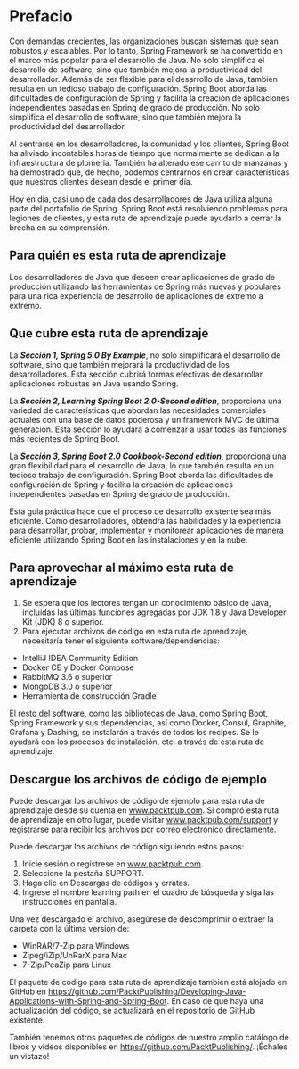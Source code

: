 # Prefacio
Con demandas crecientes, las organizaciones buscan sistemas que sean robustos y escalables. Por lo tanto, Spring Framework se ha convertido en el marco más popular para el desarrollo de Java. No solo simplifica el desarrollo de software, sino que también mejora la productividad del desarrollador. Además de ser flexible para el desarrollo de Java, también resulta en un tedioso trabajo de configuración. Spring Boot aborda las dificultades de configuración de Spring y facilita la creación de aplicaciones independientes basadas en Spring de grado de producción. No solo simplifica el desarrollo de software, sino que también mejora la productividad del desarrollador.

Al centrarse en los desarrolladores, la comunidad y los clientes, Spring Boot ha aliviado incontables horas de tiempo que normalmente se dedican a la infraestructura de plomería. También ha alterado ese carrito de manzanas y ha demostrado que, de hecho, podemos centrarnos en crear características que nuestros clientes desean desde el primer día.

Hoy en día, casi uno de cada dos desarrolladores de Java utiliza alguna parte del portafolio de Spring. Spring Boot está resolviendo problemas para legiones de clientes, y esta ruta de aprendizaje puede ayudarlo a cerrar la brecha en su comprensión.

## Para quién es esta ruta de aprendizaje

Los desarrolladores de Java que deseen crear aplicaciones de grado de producción utilizando las herramientas de Spring más nuevas y populares para una rica experiencia de desarrollo de aplicaciones de extremo a extremo.

## Que cubre esta ruta de aprendizaje

La ***Sección 1, Spring 5.0 By Example***, no solo simplificará el desarrollo de software, sino que también mejorará la productividad de los desarrolladores. Esta sección cubrirá formas efectivas de desarrollar aplicaciones robustas en Java usando Spring.

La ***Sección 2, Learning Spring Boot 2.0-Second edition***, proporciona una variedad de características que abordan las necesidades comerciales actuales con una base de datos poderosa y un framework MVC de última generación. Esta sección lo ayudará a comenzar a usar todas las funciones más recientes de Spring Boot.

La ***Sección 3, Spring Boot 2.0 Cookbook-Second edition***, proporciona una gran flexibilidad para el desarrollo de Java, lo que también resulta en un tedioso trabajo de configuración. Spring Boot aborda las dificultades de configuración de Spring y facilita la creación de aplicaciones independientes basadas en Spring de grado de producción.

Esta guía práctica hace que el proceso de desarrollo existente sea más eficiente. Como desarrolladores, obtendrá las habilidades y la experiencia para desarrollar, probar, implementar y monitorear aplicaciones de manera eficiente utilizando Spring Boot en las instalaciones y en la nube.

## Para aprovechar al máximo esta ruta de aprendizaje

1. Se espera que los lectores tengan un conocimiento básico de Java, incluidas las últimas funciones agregadas por JDK 1.8 y Java Developer Kit (JDK) 8 o superior.
2. Para ejecutar archivos de código en esta ruta de aprendizaje, necesitaría tener el siguiente software/dependencias:

* IntelliJ IDEA Community Edition
* Docker CE y Docker Compose
* RabbitMQ 3.6 o superior
* MongoDB 3.0 o superior
* Herramienta de construcción Gradle

El resto del software, como las bibliotecas de Java, como Spring Boot, Spring Framework y sus dependencias, así como Docker, Consul, Graphite, Grafana y Dashing, se instalarán a través de todos los recipes. Se le ayudará con los procesos de instalación, etc. a través de esta ruta de aprendizaje.

## Descargue los archivos de código de ejemplo

Puede descargar los archivos de código de ejemplo para esta ruta de aprendizaje desde su cuenta en www.packtpub.com. Si compró esta ruta de aprendizaje en otro lugar, puede visitar www.packtpub.com/support y registrarse para recibir los archivos por correo electrónico directamente.

Puede descargar los archivos de código siguiendo estos pasos:

1. Inicie sesión o regístrese en www.packtpub.com.
2. Seleccione la pestaña SUPPORT.
3. Haga clic en Descargas de códigos y erratas.
4. Ingrese el nombre learning path en el cuadro de búsqueda y siga las instrucciones en pantalla.

Una vez descargado el archivo, asegúrese de descomprimir o extraer la carpeta con la última versión de:

* WinRAR/7-Zip para Windows
* Zipeg/iZip/UnRarX para Mac
* 7-Zip/PeaZip para Linux

El paquete de código para esta ruta de aprendizaje también está alojado en GitHub en https://github.com/PacktPublishing/Developing-Java-Applications-with-Spring-and-Spring-Boot. En caso de que haya una actualización del código, se actualizará en el repositorio de GitHub existente.

También tenemos otros paquetes de códigos de nuestro amplio catálogo de libros y videos disponibles en https://github.com/PacktPublishing/. ¡Échales un vistazo!
